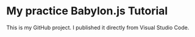 # My practice Babylon.js Tutorial

This is my GitHub project. I published it directly from Visual Studio Code.
